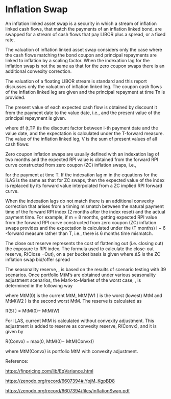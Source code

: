 # Inflation Swap

An inflation linked asset swap is a security in which a stream of inflation linked cash flows, that match the payments of an inflation linked bond, are swapped for a stream of cash flows that pay LIBOR plus a spread, or a fixed rate.

The valuation of inflation linked asset swap considers only the case where the cash flows matching the bond coupon and principal repayments are linked to inflation by a scaling factor. When the indexation lag for the inflation swap is not the same as that for the zero coupon swaps there is an additional convexity correction.

The valuation of a floating LIBOR stream is standard and this report discusses only the valuation of inflation linked leg. The coupon cash flows of the inflation linked leg are given and the principal repayment at time Tn is provided.

The present value of each expected cash flow is obtained by discount it from the payment date to the value date, i.e., and the present value of the principal repayment is given. 

where df (t,TP )is the discount factor between i-th payment date and the value date, and the expectation is calculated under the T-forward measure. The value of the inflation linked leg, V is the sum of present values of all cash flows:

Zero coupon inflation swaps are usually defined with an indexation lag of two months and the expected RPI value is obtained from the forward RPI curve constructed from zero coupon (ZC) inflation swaps, i.e.,

for the payment at time T. If the indexation lag m in the equations for the ILAS is the same as that for ZC swaps, then the expected value of the index is replaced by its forward value interpolated from a ZC implied RPI forward curve.

When the indexation lags do not match there is an additional convexity correction that arises from a timing mismatch between the natural payment time of the forward RPI index (2 months after the index reset) and the actual payment time. For example, if m = 8 months, getting expected RPI value from the forward RPI curve constructed from zero coupon (ZC) inflation swaps provides and the expectation is calculated under the (T months) i − 6 -forward measure rather than T, i.e., there is 6 months time mismatch.

The close out reserve represents the cost of flattening out (i.e. closing out) the exposure to RPI index. The formula used to calculate the close-out reserve, R(Close −Out), on a per bucket basis is given where ΔS is the ZC inflation swap bid/offer spread

The seasonality reserve, , is based on the results of scenario testing with 39 scenarios. Once portfolio MtM’s are obtained under various seasonality adjustment scenarios, the Mark-to-Market of the worst case, , is determined in the following way

where MtM(0) is the current MtM, MtM(W1 ) is the worst (lowest) MtM and MtM(W2 ) is the second worst MtM. The reserve is calculated as

R(SI ) = MtM(0)− MtM(W)

For ILAS, current MtM is calculated without convexity adjustment. This adjustment is added to reserve as convexity reserve, R(Convx), and it is given by

R(Convx) = max(0, MtM(0)− MtM(Convx))

where MtM(Convx) is portfolio MtM with convexity adjustment.



Reference:

https://finpricing.com/lib/EqVariance.html

https://zenodo.org/record/6607394#.YpjM_KgpBD8

https://zenodo.org/record/6607394/files/inflationSwap.pdf

